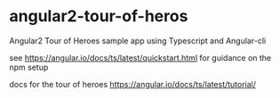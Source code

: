 # angular2-tour-of-heros
Angular2 Tour of Heroes sample app using Typescript and Angular-cli

see https://angular.io/docs/ts/latest/quickstart.html for guidance on the npm setup

docs for the tour of heroes https://angular.io/docs/ts/latest/tutorial/
